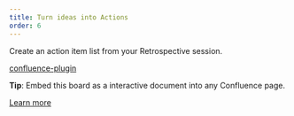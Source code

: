 ```yaml
---
title: Turn ideas into Actions
order: 6
---
```


Create an action item list from your Retrospective session.

[confluence-plugin](howTo:confluence-plugin)

**Tip**: Embed this board as a interactive document into any Confluence page. 

[Learn more](https://help.realtimeboard.com/support/solutions/articles/11000036073-realtimeboard-plugin-for-confluence)
